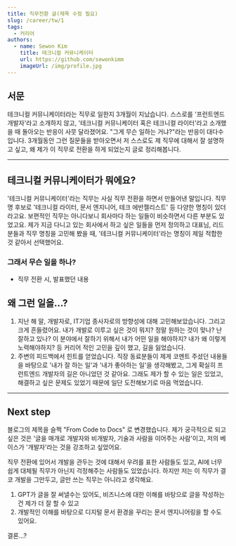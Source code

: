 ```yaml
---
title: 직무전환 글(제목 수정 필요)
slug: /career/tw/1
tags:
  - 커리어
authors:
  - name: Sewon Kim
    title: 테크니컬 커뮤니케이터
    url: https://github.com/sewonkimm
    imageUrl: /img/profile.jpg
---
```

## 서문 

테크니컬 커뮤니케이터라는 직무로 일한지 3개월이 지났습니다.
스스로를 '프런트엔드 개발자'라고 소개하지 않고, '테크니컬 커뮤니케이터 혹은 테크니컬 라이터'라고 소개했을 때 돌아오는 반응이 사뭇 달라졌어요. "그게 무슨 일하는 거냐?"라는 반응이 대다수입니다.
3개월동안 그런 질문들을 받아오면서 저 스스로도 제 직무에 대해서 잘 설명하고 싶고, 왜 제가 이 직무로 전환을 하게 되었는지 글로 정리해봅니다.

---
## 테크니컬 커뮤니케이터가 뭐에요?
'테크니컬 커뮤니케이터'라는 직무는 사실 직무 전환을 하면서 만들어낸 말입니다. 
직무명 후보로 '테크니컬 라이터, 문서 엔지니어, 테크 에반젤리스트' 등 다양한 명칭이 있더라고요. 보편적인 직무는 아니다보니 회사마다 하는 일들이 비슷하면서 다른 부분도 있었고요. 제가 지금 다니고 있는 회사에서 하고 싶은 일들을 먼저 정의하고 대표님, 리드 분들과 직무 명칭을 고민해 봤을 때, '테크니컬 커뮤니케이터'라는 명칭이 제일 적합한 것 같아서 선택했어요. 

### 그래서 무슨 일을 하나?
- 직무 전환 시, 발표했던 내용

## 왜 그런 일을...?
1. 지난 해 말, 개발자로, IT기업 종사자로의 방향성에 대해 고민해보았습니다. 그리고 크게 흔들렸어요. 내가 개발로 이루고 싶은 것이 뭐지? 정말 원하는 것이 맞나? 난 잘하고 있나? 이 분야에서 잘하기 위해서 내가 어떤 일을 해야하지? 내가 왜 이렇게 노력해야하지? 등 커리어 적인 고민을 깊이 했고, 길을 잃었습니다.
2. 주변의 피드백에서 힌트를 얻었습니다. 직장 동료분들이 제게 코멘트 주셨던 내용들을 바탕으로 '내가 잘 하는 일'과 '내가 좋아하는 일'을 생각해봤고, 그게 확실히 프런트엔드 개발자의 길은 아니었던 것 같아요. 그래도 제가 할 수 있는 일은 있었고, 해결하고 싶은 문제도 있었기 때문에 일단 도전해보기로 마음 먹었습니다. 


---

## Next step
블로그의 제목을 슬쩍 "From Code to Docs" 로 변경했습니다.
제가 궁극적으로 되고 싶은 것은 '글을 매개로 개발자와 비개발자, 기술과 사람을 이어주는 사람'이고, 저의 베이스가 '개발자'라는 것을 강조하고 싶었어요. 

직무 전환에 있어서 개발을 관두는 것에 대해서 우려를 표한 사람들도 있고, AI에 너무 쉽게 대체될 직무가 아닌지 걱정해주는 사람들도 있었습니다. 하지만 저는 이 직무가 결코 개발을 그만두고, 글만 쓰는 직무는 아니라고 생각해요. 
1. GPT가 글을 잘 써낼수는 있어도, 비즈니스에 대한 이해를 바탕으로 글을 작성하는 건 제가 더 잘 할 수 있고
2. 개발적인 이해를 바탕으로 디지털 문서 환경을 꾸리는 문서 엔지니어링을 할 수도 있어요.

결론...?
